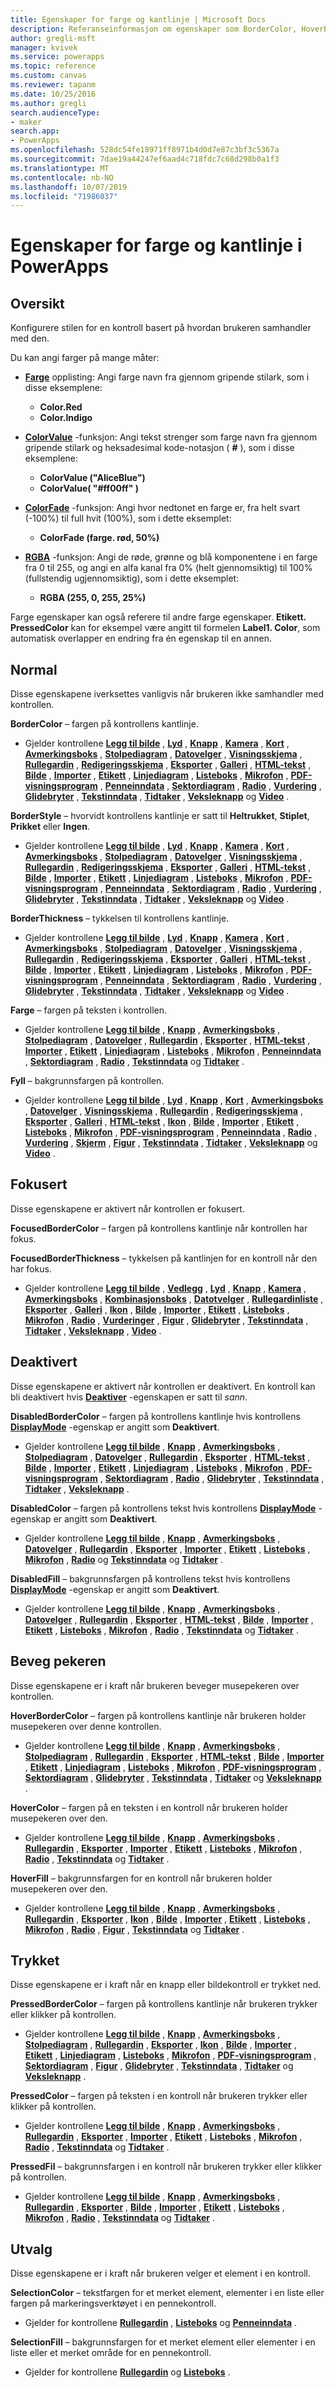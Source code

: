 ```yaml
---
title: Egenskaper for farge og kantlinje | Microsoft Docs
description: Referanseinformasjon om egenskaper som BorderColor, HoverBorderColor og PressedBorderColor
author: gregli-msft
manager: kvivek
ms.service: powerapps
ms.topic: reference
ms.custom: canvas
ms.reviewer: tapanm
ms.date: 10/25/2016
ms.author: gregli
search.audienceType:
- maker
search.app:
- PowerApps
ms.openlocfilehash: 528dc54fe18971ff8971b4d0d7e87c3bf3c5367a
ms.sourcegitcommit: 7dae19a44247ef6aad4c718fdc7c68d298b0a1f3
ms.translationtype: MT
ms.contentlocale: nb-NO
ms.lasthandoff: 10/07/2019
ms.locfileid: "71986037"
---
```

# <a name="color-and-border-properties-in-powerapps"></a>Egenskaper for farge og kantlinje i PowerApps

## <a name="overview"></a>Oversikt

Konfigurere stilen for en kontroll basert på hvordan brukeren samhandler med den.

Du kan angi farger på mange måter:

- [**Farge**](../functions/function-colors.md) opplisting: Angi farge navn fra gjennom gripende stilark, som i disse eksemplene:

  - **Color.Red**
  - **Color.Indigo**

- [**ColorValue**](../functions/function-colors.md) -funksjon: Angi tekst strenger som farge navn fra gjennom gripende stilark og heksadesimal kode-notasjon ( **#** ), som i disse eksemplene:

  - **ColorValue ("AliceBlue")**
  - **ColorValue( "#ff00ff" )**

- [**ColorFade**](../functions/function-colors.md) -funksjon: Angi hvor nedtonet en farge er, fra helt svart (-100%) til full hvit (100%), som i dette eksemplet:

  - **ColorFade (farge. rød, 50%)**

- [**RGBA**](../functions/function-colors.md) -funksjon: Angi de røde, grønne og blå komponentene i en farge fra 0 til 255, og angi en alfa kanal fra 0% (helt gjennomsiktig) til 100% (fullstendig ugjennomsiktig), som i dette eksemplet:

  - **RGBA (255, 0, 255, 25%)**

Farge egenskaper kan også referere til andre farge egenskaper. **Etikett. PressedColor** kan for eksempel være angitt til formelen **Label1. Color**, som automatisk overlapper en endring fra én egenskap til en annen.

## <a name="normal"></a>Normal

Disse egenskapene iverksettes vanligvis når brukeren ikke samhandler med kontrollen.

**BorderColor** – fargen på kontrollens kantlinje.

- Gjelder kontrollene **[Legg til bilde](control-add-picture.md)** , **[Lyd](control-audio-video.md)** , **[Knapp](control-button.md)** , **[Kamera](control-camera.md)** , **[Kort](control-card.md)** , **[Avmerkingsboks](control-check-box.md)** , **[Stolpediagram](control-column-line-chart.md)** , **[Datovelger](control-date-picker.md)** , **[Visningsskjema](control-form-detail.md)** , **[Rullegardin](control-drop-down.md)** , **[Redigeringsskjema](control-form-detail.md)** , **[Eksporter](control-export-import.md)** , **[Galleri](control-gallery.md)** , **[HTML-tekst](control-html-text.md)** , **[Bilde](control-image.md)** , **[Importer](control-export-import.md)** , **[Etikett](control-text-box.md)** , **[Linjediagram](control-column-line-chart.md)** , **[Listeboks](control-list-box.md)** , **[Mikrofon](control-microphone.md)** , **[PDF-visningsprogram](control-pdf-viewer.md)** , **[Penneinndata](control-pen-input.md)** , **[Sektordiagram](control-pie-chart.md)** , **[Radio](control-radio.md)** , **[Vurdering](control-rating.md)** , **[Glidebryter](control-slider.md)** , **[Tekstinndata](control-text-input.md)** , **[Tidtaker](control-timer.md)** , **[Veksleknapp](control-toggle.md)** og **[Video](control-audio-video.md)** .

**BorderStyle** – hvorvidt kontrollens kantlinje er satt til **Heltrukket**, **Stiplet**, **Prikket** eller **Ingen**.

- Gjelder kontrollene **[Legg til bilde](control-add-picture.md)** , **[Lyd](control-audio-video.md)** , **[Knapp](control-button.md)** , **[Kamera](control-camera.md)** , **[Kort](control-card.md)** , **[Avmerkingsboks](control-check-box.md)** , **[Stolpediagram](control-column-line-chart.md)** , **[Datovelger](control-date-picker.md)** , **[Visningsskjema](control-form-detail.md)** , **[Rullegardin](control-drop-down.md)** , **[Redigeringsskjema](control-form-detail.md)** , **[Eksporter](control-export-import.md)** , **[Galleri](control-gallery.md)** , **[HTML-tekst](control-html-text.md)** , **[Bilde](control-image.md)** , **[Importer](control-export-import.md)** , **[Etikett](control-text-box.md)** , **[Linjediagram](control-column-line-chart.md)** , **[Listeboks](control-list-box.md)** , **[Mikrofon](control-microphone.md)** , **[PDF-visningsprogram](control-pdf-viewer.md)** , **[Penneinndata](control-pen-input.md)** , **[Sektordiagram](control-pie-chart.md)** , **[Radio](control-radio.md)** , **[Vurdering](control-rating.md)** , **[Glidebryter](control-slider.md)** , **[Tekstinndata](control-text-input.md)** , **[Tidtaker](control-timer.md)** , **[Veksleknapp](control-toggle.md)** og **[Video](control-audio-video.md)** .

**BorderThickness** – tykkelsen til kontrollens kantlinje.

- Gjelder kontrollene **[Legg til bilde](control-add-picture.md)** , **[Lyd](control-audio-video.md)** , **[Knapp](control-button.md)** , **[Kamera](control-camera.md)** , **[Kort](control-card.md)** , **[Avmerkingsboks](control-check-box.md)** , **[Stolpediagram](control-column-line-chart.md)** , **[Datovelger](control-date-picker.md)** , **[Visningsskjema](control-form-detail.md)** , **[Rullegardin](control-drop-down.md)** , **[Redigeringsskjema](control-form-detail.md)** , **[Eksporter](control-export-import.md)** , **[Galleri](control-gallery.md)** , **[HTML-tekst](control-html-text.md)** , **[Bilde](control-image.md)** , **[Importer](control-export-import.md)** , **[Etikett](control-text-box.md)** , **[Linjediagram](control-column-line-chart.md)** , **[Listeboks](control-list-box.md)** , **[Mikrofon](control-microphone.md)** , **[PDF-visningsprogram](control-pdf-viewer.md)** , **[Penneinndata](control-pen-input.md)** , **[Sektordiagram](control-pie-chart.md)** , **[Radio](control-radio.md)** , **[Vurdering](control-rating.md)** , **[Glidebryter](control-slider.md)** , **[Tekstinndata](control-text-input.md)** , **[Tidtaker](control-timer.md)** , **[Veksleknapp](control-toggle.md)** og **[Video](control-audio-video.md)** .

**Farge** – fargen på teksten i kontrollen.

- Gjelder kontrollene **[Legg til bilde](control-add-picture.md)** , **[Knapp](control-button.md)** , **[Avmerkingsboks](control-check-box.md)** , **[Stolpediagram](control-column-line-chart.md)** , **[Datovelger](control-date-picker.md)** , **[Rullegardin](control-drop-down.md)** , **[Eksporter](control-export-import.md)** , **[HTML-tekst](control-html-text.md)** , **[Importer](control-export-import.md)** , **[Etikett](control-text-box.md)** , **[Linjediagram](control-column-line-chart.md)** , **[Listeboks](control-list-box.md)** , **[Mikrofon](control-microphone.md)** , **[Penneinndata](control-pen-input.md)** , **[Sektordiagram](control-pie-chart.md)** , **[Radio](control-radio.md)** , **[Tekstinndata](control-text-input.md)** og **[Tidtaker](control-timer.md)** .

**Fyll** – bakgrunnsfargen på kontrollen.

- Gjelder kontrollene **[Legg til bilde](control-add-picture.md)** , **[Lyd](control-audio-video.md)** , **[Knapp](control-button.md)** , **[Kort](control-card.md)** , **[Avmerkingsboks](control-check-box.md)** , **[Datovelger](control-date-picker.md)** , **[Visningsskjema](control-form-detail.md)** , **[Rullegardin](control-drop-down.md)** , **[Redigeringsskjema](control-form-detail.md)** , **[Eksporter](control-export-import.md)** , **[Galleri](control-gallery.md)** , **[HTML-tekst](control-html-text.md)** , **[Ikon](control-shapes-icons.md)** , **[Bilde](control-image.md)** , **[Importer](control-export-import.md)** , **[Etikett](control-text-box.md)** , **[Listeboks](control-list-box.md)** , **[Mikrofon](control-microphone.md)** , **[PDF-visningsprogram](control-pdf-viewer.md)** , **[Penneinndata](control-pen-input.md)** , **[Radio](control-radio.md)** , **[Vurdering](control-rating.md)** , **[Skjerm](control-screen.md)** , **[Figur](control-shapes-icons.md)** , **[Tekstinndata](control-text-input.md)** , **[Tidtaker](control-timer.md)** , **[Veksleknapp](control-toggle.md)** og **[Video](control-audio-video.md)** .

## <a name="focused"></a>Fokusert

Disse egenskapene er aktivert når kontrollen er fokusert.

**FocusedBorderColor** – fargen på kontrollens kantlinje når kontrollen har fokus.

**FocusedBorderThickness** – tykkelsen på kantlinjen for en kontroll når den har fokus.

- Gjelder kontrollene **[Legg til bilde](control-add-picture.md)** , **[Vedlegg](control-attachments.md)** , **[Lyd](control-audio-video.md)** , **[Knapp](control-button.md)** , **[Kamera](control-camera.md)** , **[Avmerkingsboks](control-check-box.md)** , **[Kombinasjonsboks](control-combo-box.md)** , **[Datotvelger](control-date-picker.md)** , **[Rullegardinliste](control-drop-down.md)** , **[Eksporter](control-export-import.md)** , **[Galleri](control-gallery.md)** , **[Ikon](control-shapes-icons.md)** , **[Bilde](control-image.md)** , **[Importer](control-export-import.md)** , **[Etikett](control-text-box.md)** , **[Listeboks](control-list-box.md)** , **[Mikrofon](control-microphone.md)** , **[Radio](control-radio.md)** , **[Vurderinger](control-rating.md)** , **[Figur](control-shapes-icons.md)** , **[Glidebryter](control-slider.md)** , **[Tekstinndata](control-text-input.md)** , **[Tidtaker](control-timer.md)** , **[Veksleknapp](control-toggle.md)** , **[Video](control-audio-video.md)** .

## <a name="disabled"></a>Deaktivert

Disse egenskapene er aktivert når kontrollen er deaktivert.  En kontroll kan bli deaktivert hvis **[Deaktiver](properties-core.md)** -egenskapen er satt til *sann*.

**DisabledBorderColor** – fargen på kontrollens kantlinje hvis kontrollens **[DisplayMode](properties-core.md)** -egenskap er angitt som **Deaktivert**.

- Gjelder kontrollene **[Legg til bilde](control-add-picture.md)** , **[Knapp](control-button.md)** , **[Avmerkingsboks](control-check-box.md)** , **[Stolpediagram](control-column-line-chart.md)** , **[Datovelger](control-date-picker.md)** , **[Rullegardin](control-drop-down.md)** , **[Eksporter](control-export-import.md)** , **[HTML-tekst](control-html-text.md)** , **[Bilde](control-image.md)** , **[Importer](control-export-import.md)** , **[Etikett](control-text-box.md)** , **[Linjediagram](control-column-line-chart.md)** , **[Listeboks](control-list-box.md)** , **[Mikrofon](control-microphone.md)** , **[PDF-visningsprogram](control-pdf-viewer.md)** , **[Sektordiagram](control-pie-chart.md)** , **[Radio](control-radio.md)** , **[Glidebryter](control-slider.md)** , **[Tekstinndata](control-text-input.md)** , **[Tidtaker](control-timer.md)** , **[Veksleknapp](control-toggle.md)** .

**DisabledColor** – fargen på kontrollens tekst hvis kontrollens **[DisplayMode](properties-core.md)** -egenskap er angitt som **Deaktivert**.

- Gjelder kontrollene **[Legg til bilde](control-add-picture.md)** , **[Knapp](control-button.md)** , **[Avmerkingsboks](control-check-box.md)** , **[Datovelger](control-date-picker.md)** , **[Rullegardin](control-drop-down.md)** , **[Eksporter](control-export-import.md)** , **[Importer](control-export-import.md)** , **[Etikett](control-text-box.md)** , **[Listeboks](control-list-box.md)** , **[Mikrofon](control-microphone.md)** , **[Radio](control-radio.md)** og **[Tekstinndata](control-text-input.md)** og **[Tidtaker](control-timer.md)** .

**DisabledFill** – bakgrunnsfargen på kontrollens tekst hvis kontrollens **[DisplayMode](properties-core.md)** -egenskap er angitt som **Deaktivert**.

- Gjelder kontrollene **[Legg til bilde](control-add-picture.md)** , **[Knapp](control-button.md)** , **[Avmerkingsboks](control-check-box.md)** , **[Datovelger](control-date-picker.md)** , **[Rullegardin](control-drop-down.md)** , **[Eksporter](control-export-import.md)** , **[HTML-tekst](control-html-text.md)** , **[Bilde](control-image.md)** , **[Importer](control-export-import.md)** , **[Etikett](control-text-box.md)** , **[Listeboks](control-list-box.md)** , **[Mikrofon](control-microphone.md)** , **[Radio](control-radio.md)** , **[Tekstinndata](control-text-input.md)** og **[Tidtaker](control-timer.md)** .

## <a name="hover"></a>Beveg pekeren

Disse egenskapene er i kraft når brukeren beveger musepekeren over kontrollen.

**HoverBorderColor** – fargen på kontrollens kantlinje når brukeren holder musepekeren over denne kontrollen.

- Gjelder kontrollene **[Legg til bilde](control-add-picture.md)** , **[Knapp](control-button.md)** , **[Avmerkingsboks](control-check-box.md)** , **[Stolpediagram](control-column-line-chart.md)** , **[Rullegardin](control-drop-down.md)** , **[Eksporter](control-export-import.md)** , **[HTML-tekst](control-html-text.md)** , **[Bilde](control-image.md)** , **[Importer](control-export-import.md)** , **[Etikett](control-text-box.md)** , **[Linjediagram](control-column-line-chart.md)** , **[Listeboks](control-list-box.md)** , **[Mikrofon](control-microphone.md)** , **[PDF-visningsprogram](control-pdf-viewer.md)** , **[Sektordiagram](control-pie-chart.md)** , **[Glidebryter](control-slider.md)** , **[Tekstinndata](control-text-input.md)** , **[Tidtaker](control-timer.md)** og **[Veksleknapp](control-toggle.md)** .

**HoverColor** – fargen på en teksten i en kontroll når brukeren holder musepekeren over den.

- Gjelder kontrollene **[Legg til bilde](control-add-picture.md)** , **[Knapp](control-button.md)** , **[Avmerkingsboks](control-check-box.md)** , **[Rullegardin](control-drop-down.md)** , **[Eksporter](control-export-import.md)** , **[Importer](control-export-import.md)** , **[Etikett](control-text-box.md)** , **[Listeboks](control-list-box.md)** , **[Mikrofon](control-microphone.md)** , **[Radio](control-radio.md)** , **[Tekstinndata](control-text-input.md)** og **[Tidtaker](control-timer.md)** .

**HoverFill** – bakgrunnsfargen for en kontroll når brukeren holder musepekeren over den.

- Gjelder kontrollene **[Legg til bilde](control-add-picture.md)** , **[Knapp](control-button.md)** , **[Avmerkingsboks](control-check-box.md)** , **[Rullegardin](control-drop-down.md)** , **[Eksporter](control-export-import.md)** , **[Ikon](control-shapes-icons.md)** , **[Bilde](control-image.md)** , **[Importer](control-export-import.md)** , **[Etikett](control-text-box.md)** , **[Listeboks](control-list-box.md)** , **[Mikrofon](control-microphone.md)** , **[Radio](control-radio.md)** , **[Figur](control-shapes-icons.md)** , **[Tekstinndata](control-text-input.md)** og **[Tidtaker](control-timer.md)** .

## <a name="pressed"></a>Trykket

Disse egenskapene er i kraft når en knapp eller bildekontroll er trykket ned.

**PressedBorderColor** – fargen på kontrollens kantlinje når brukeren trykker eller klikker på kontrollen.

- Gjelder kontrollene **[Legg til bilde](control-add-picture.md)** , **[Knapp](control-button.md)** , **[Avmerkingsboks](control-check-box.md)** , **[Stolpediagram](control-column-line-chart.md)** , **[Rullegardin](control-drop-down.md)** , **[Eksporter](control-export-import.md)** , **[Ikon](control-shapes-icons.md)** , **[Bilde](control-image.md)** , **[Importer](control-export-import.md)** , **[Etikett](control-text-box.md)** , **[Linjediagram](control-column-line-chart.md)** , **[Listeboks](control-list-box.md)** , **[Mikrofon](control-microphone.md)** , **[PDF-visningsprogram](control-pdf-viewer.md)** , **[Sektordiagram](control-pie-chart.md)** , **[Figur](control-shapes-icons.md)** , **[Glidebryter](control-slider.md)** , **[Tekstinndata](control-text-input.md)** , **[Tidtaker](control-timer.md)** og **[Veksleknapp](control-toggle.md)** .

**PressedColor** – fargen på teksten i en kontroll når brukeren trykker eller klikker på kontrollen.

- Gjelder kontrollene **[Legg til bilde](control-add-picture.md)** , **[Knapp](control-button.md)** , **[Avmerkingsboks](control-check-box.md)** , **[Rullegardin](control-drop-down.md)** , **[Eksporter](control-export-import.md)** , **[Importer](control-export-import.md)** , **[Etikett](control-text-box.md)** , **[Listeboks](control-list-box.md)** , **[Mikrofon](control-microphone.md)** , **[Radio](control-radio.md)** , **[Tekstinndata](control-text-input.md)** og **[Tidtaker](control-timer.md)** .

**PressedFil** – bakgrunnsfargen i en kontroll når brukeren trykker eller klikker på kontrollen.

- Gjelder kontrollene **[Legg til bilde](control-add-picture.md)** , **[Knapp](control-button.md)** , **[Avmerkingsboks](control-check-box.md)** , **[Rullegardin](control-drop-down.md)** , **[Eksporter](control-export-import.md)** , **[Bilde](control-image.md)** , **[Importer](control-export-import.md)** , **[Etikett](control-text-box.md)** , **[Listeboks](control-list-box.md)** , **[Mikrofon](control-microphone.md)** , **[Radio](control-radio.md)** , **[Tekstinndata](control-text-input.md)** og **[Tidtaker](control-timer.md)** .

## <a name="selection"></a>Utvalg

Disse egenskapene er i kraft når brukeren velger et element i en kontroll.

**SelectionColor** – tekstfargen for et merket element, elementer i en liste eller fargen på markeringsverktøyet i en pennekontroll.

- Gjelder for kontrollene **[Rullegardin](control-drop-down.md)** , **[Listeboks](control-list-box.md)** og **[Penneinndata](control-pen-input.md)** .

**SelectionFill** – bakgrunnsfargen for et merket element eller elementer i en liste eller et merket område for en pennekontroll.

- Gjelder for kontrollene **[Rullegardin](control-drop-down.md)** og **[Listeboks](control-list-box.md)** .
